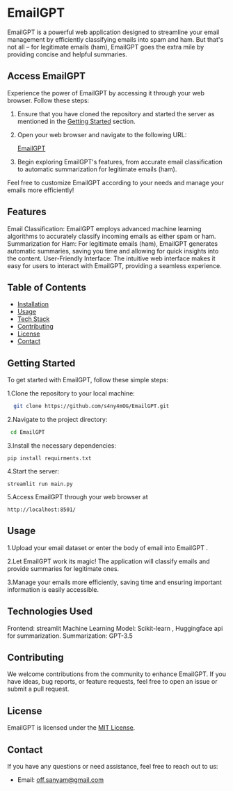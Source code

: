 # EmailGPT
EmailGPT is a powerful web application designed to streamline your email management by efficiently classifying emails into spam and ham. But that's not all – for legitimate emails (ham), EmailGPT goes the extra mile by providing concise and helpful summaries.

## Access EmailGPT

Experience the power of EmailGPT by accessing it through your web browser. Follow these steps:

1. Ensure that you have cloned the repository and started the server as mentioned in the [Getting Started](#getting-started) section.

2. Open your web browser and navigate to the following URL:

   [EmailGPT](https://spamemailgpt.streamlit.app/)

3. Begin exploring EmailGPT's features, from accurate email classification to automatic summarization for legitimate emails (ham).

Feel free to customize EmailGPT according to your needs and manage your emails more efficiently!

## Features
Email Classification: EmailGPT employs advanced machine learning algorithms to accurately classify incoming emails as either spam or ham.
Summarization for Ham: For legitimate emails (ham), EmailGPT generates automatic summaries, saving you time and allowing for quick insights into the content.
User-Friendly Interface: The intuitive web interface makes it easy for users to interact with EmailGPT, providing a seamless experience.

## Table of Contents
- [Installation](#GettingStarted)
- [Usage](#usage)
- [Tech Stack](#TechnologiesUsed)
- [Contributing](#contributing)
- [License](#license)
- [Contact](#contact)

## Getting Started
To get started with EmailGPT, follow these simple steps:

1.Clone the repository to your local machine:
```bash
  git clone https://github.com/s4ny4mOG/EmailGPT.git
```
2.Navigate to the project directory:
 ```bash
  cd EmailGPT
```
3.Install the necessary dependencies:
  ```
  pip install requirments.txt
  ```
4.Start the server:
  ```
  streamlit run main.py
  ```
5.Access EmailGPT through your web browser at 
```
http://localhost:8501/
```


## Usage
1.Upload your email dataset or enter the body of email into EmailGPT  .

2.Let EmailGPT work its magic! The application will classify emails and provide summaries for legitimate ones.

3.Manage your emails more efficiently, saving time and ensuring important information is easily accessible.

## Technologies Used
Frontend: streamlit
Machine Learning Model: Scikit-learn , Huggingface api for summarization.
Summarization: GPT-3.5

## Contributing
We welcome contributions from the community to enhance EmailGPT. If you have ideas, bug reports, or feature requests, feel free to open an issue or submit a pull request.

## License

EmailGPT is licensed under the [MIT License](LICENSE).

## Contact

If you have any questions or need assistance, feel free to reach out to us:
- Email: off.sanyam@gmail.com
